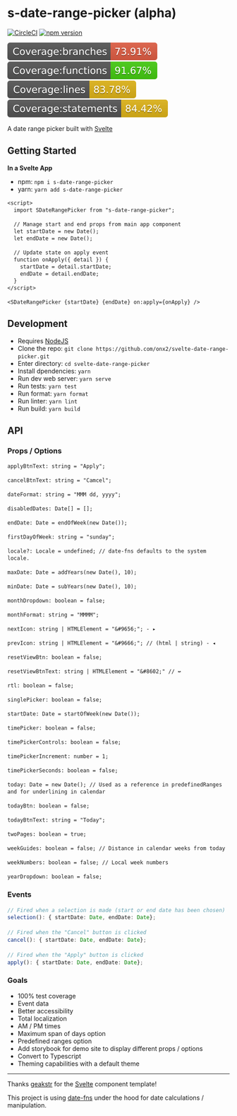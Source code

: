 # s-date-range-picker (alpha)

[![CircleCI](https://circleci.com/gh/onx2/svelte-date-range-picker/tree/master.svg?style=svg)](https://circleci.com/gh/onx2/svelte-date-range-picker/tree/master)
[![npm version](https://badge.fury.io/js/s-date-range-picker.svg)](https://badge.fury.io/js/s-date-range-picker)

![Branch coverage](./coverage/badge-branches.svg)
![Function coverage](./coverage/badge-functions.svg)
![Line coverage](./coverage/badge-lines.svg)
![Statement coverage](./coverage/badge-statements.svg)

A date range picker built with [Svelte](https://svelte.dev/)

## Getting Started

**In a Svelte App**

- npm: `npm i s-date-range-picker`
- yarn: `yarn add s-date-range-picker`

```svelte
<script>
  import SDateRangePicker from "s-date-range-picker";

  // Manage start and end props from main app component
  let startDate = new Date();
  let endDate = new Date();

  // Update state on apply event
  function onApply({ detail }) {
    startDate = detail.startDate;
    endDate = detail.endDate;
  }
</script>

<SDateRangePicker {startDate} {endDate} on:apply={onApply} />
```

## Development

- Requires [NodeJS](https://nodejs.org/)
- Clone the repo: `git clone https://github.com/onx2/svelte-date-range-picker.git`
- Enter directory: `cd svelte-date-range-picker`
- Install dpendencies: `yarn`
- Run dev web server: `yarn serve`
- Run tests: `yarn test`
- Run format: `yarn format`
- Run linter: `yarn lint`
- Run build: `yarn build`

## API

### Props / Options
```typescripte
applyBtnText: string = "Apply";

cancelBtnText: string = "Camcel";

dateFormat: string = "MMM dd, yyyy";

disabledDates: Date[] = [];

endDate: Date = endOfWeek(new Date());

firstDayOfWeek: string = "sunday";

locale?: Locale = undefined; // date-fns defaults to the system locale.

maxDate: Date = addYears(new Date(), 10);

minDate: Date = subYears(new Date(), 10);

monthDropdown: boolean = false;

monthFormat: string = "MMMM";

nextIcon: string | HTMLElement = "&#9656;"; - ▸

prevIcon: string | HTMLElement = "&#9666;"; // (html | string) - ◂

resetViewBtn: boolean = false;

resetViewBtnText: string | HTMLElement = "&#8602;" // ↚

rtl: boolean = false;

singlePicker: boolean = false;

startDate: Date = startOfWeek(new Date());

timePicker: boolean = false;

timePickerControls: boolean = false;

timePickerIncrement: number = 1;

timePickerSeconds: boolean = false;

today: Date = new Date(); // Used as a reference in predefinedRanges and for underlining in calendar

todayBtn: boolean = false;

todayBtnText: string = "Today";

twoPages: boolean = true;

weekGuides: boolean = false; // Distance in calendar weeks from today

weekNumbers: boolean = false; // Local week numbers

yearDropdown: boolean = false;
```

### Events
```typescript
// Fired when a selection is made (start or end date has been chosen)
selection(): { startDate: Date, endDate: Date};

// Fired when the "Cancel" button is clicked
cancel(): { startDate: Date, endDate: Date};

// Fired when the "Apply" button is clicked
apply(): { startDate: Date, endDate: Date};
```

### Goals
- 100% test coverage
- Event data
- Better accessibility
- Total localization
- AM / PM times
- Maximum span of days option
- Predefined ranges option
- Add storybook for demo site to display different props / options
- Convert to Typescript
- Theming capabilities with a default theme
---

Thanks [geakstr](https://github.com/geakstr/svelte-3-rollup-typescript-vscode) for the [Svelte](https://svelte.dev/) component template!

This project is using [date-fns](https://date-fns.org/) under the hood for date calculations / manipulation.
